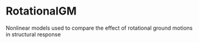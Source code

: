 # RotationalGM
Nonlinear models used to compare the effect of rotational ground motions in structural response
